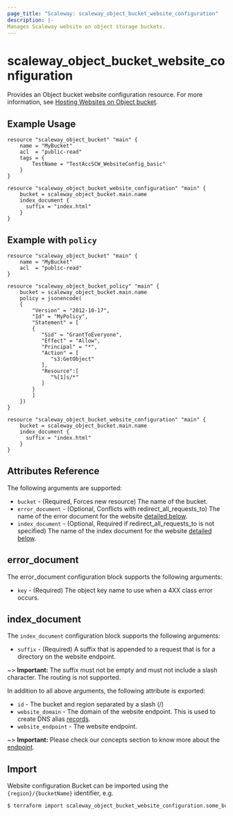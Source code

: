 ```yaml
---
page_title: "Scaleway: scaleway_object_bucket_website_configuration"
description: |-
Manages Scaleway website on object storage buckets.
---
```


# scaleway_object_bucket_website_configuration

Provides an Object bucket website configuration resource.
For more information, see [Hosting Websites on Object bucket](https://www.scaleway.com/en/docs/storage/object/how-to/use-bucket-website/).

## Example Usage

```hcl
resource "scaleway_object_bucket" "main" {
    name = "MyBucket"
    acl  = "public-read"
    tags = {
        TestName = "TestAccSCW_WebsiteConfig_basic"
    }
}

resource "scaleway_object_bucket_website_configuration" "main" {
    bucket = scaleway_object_bucket.main.name
    index_document {
      suffix = "index.html"
    }
}
```

## Example with `policy`

```hcl
resource "scaleway_object_bucket" "main" {
    name = "MyBucket"
    acl  = "public-read"
}

resource "scaleway_object_bucket_policy" "main" {
    bucket = scaleway_object_bucket.main.name
    policy = jsonencode(
    {
        "Version" = "2012-10-17",
        "Id" = "MyPolicy",
        "Statement" = [
        {
           "Sid" = "GrantToEveryone",
           "Effect" = "Allow",
           "Principal" = "*",
           "Action" = [
              "s3:GetObject"
           ],
           "Resource":[
              "%[1]s/*"
           ]
        }
        ]
    })
}

resource "scaleway_object_bucket_website_configuration" "main" {
    bucket = scaleway_object_bucket.main.name
    index_document {
      suffix = "index.html"
    }
}
```

## Attributes Reference

The following arguments are supported:

* `bucket` - (Required, Forces new resource) The name of the bucket.
* `error_document` - (Optional, Conflicts with redirect_all_requests_to) The name of the error document for the website [detailed below](#error_document).
* `index_document` - (Optional, Required if redirect_all_requests_to is not specified) The name of the index document for the website [detailed below](#index_document).

## error_document

The error_document configuration block supports the following arguments:

* `key` - (Required) The object key name to use when a 4XX class error occurs.

## index_document

The `index_document` configuration block supports the following arguments:

* `suffix` - (Required) A suffix that is appended to a request that is for a directory on the website endpoint.

~> **Important:** The suffix must not be empty and must not include a slash character. The routing is not supported.

In addition to all above arguments, the following attribute is exported:

* `id` - The bucket and region separated by a slash (/)
* `website_domain` - The domain of the website endpoint. This is used to create DNS alias [records](https://www.scaleway.com/en/docs/network/dns-cloud/how-to/manage-dns-records).
* `website_endpoint` - The website endpoint.

~> **Important:** Please check our concepts section to know more about the [endpoint](https://www.scaleway.com/en/docs/storage/object/concepts/#endpoint).

## Import

Website configuration Bucket can be imported using the `{region}/{bucketName}` identifier, e.g.

```bash
$ terraform import scaleway_object_bucket_website_configuration.some_bucket fr-par/some-bucket
```
